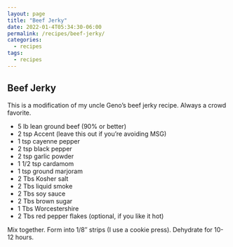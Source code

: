 ```yaml
---
layout: page
title: "Beef Jerky"
date: 2022-01-4T05:34:30-06:00
permalink: /recipes/beef-jerky/
categories:
  - recipes
tags:
  - recipes
---
```


## Beef Jerky

This is a modification of my uncle Geno’s beef jerky recipe. Always a crowd favorite.

* 5 lb lean ground beef (90% or better)
* 2 tsp Accent (leave this out if you’re avoiding MSG)
* 1 tsp cayenne pepper
* 2 tsp black pepper
* 2 tsp garlic powder
* 1 1/2 tsp cardamom
* 1 tsp ground marjoram
* 2 Tbs Kosher salt
* 2 Tbs liquid smoke
* 2 Tbs soy sauce
* 2 Tbs brown sugar
* 1 Tbs Worcestershire
* 2 Tbs red pepper flakes (optional, if you like it hot)

Mix together. Form into 1/8″ strips (I use a cookie press). Dehydrate for 10-12 hours.

